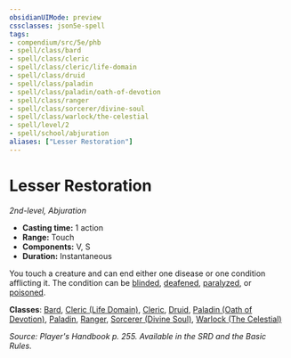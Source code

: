 ```yaml
---
obsidianUIMode: preview
cssclasses: json5e-spell
tags:
- compendium/src/5e/phb
- spell/class/bard
- spell/class/cleric
- spell/class/cleric/life-domain
- spell/class/druid
- spell/class/paladin
- spell/class/paladin/oath-of-devotion
- spell/class/ranger
- spell/class/sorcerer/divine-soul
- spell/class/warlock/the-celestial
- spell/level/2
- spell/school/abjuration
aliases: ["Lesser Restoration"]
---
```

# Lesser Restoration
*2nd-level, Abjuration*  

- **Casting time:** 1 action
- **Range:** Touch
- **Components:** V, S
- **Duration:** Instantaneous

You touch a creature and can end either one disease or one condition afflicting it. The condition can be [blinded](z_compendium/rules/conditions.md#blinded), [deafened](z_compendium/rules/conditions.md#deafened), [paralyzed](z_compendium/rules/conditions.md#paralyzed), or [poisoned](z_compendium/rules/conditions.md#poisoned).

**Classes**: [Bard](z_compendium/classes/bard.md), [Cleric (Life Domain)](z_compendium/classes/cleric-life-domain.md), [Cleric](z_compendium/classes/cleric.md), [Druid](z_compendium/classes/druid.md), [Paladin (Oath of Devotion)](z_compendium/classes/paladin-oath-of-devotion.md), [Paladin](z_compendium/classes/paladin.md), [Ranger](z_compendium/classes/ranger.md), [Sorcerer (Divine Soul)](z_compendium/classes/sorcerer-divine-soul-xge.md), [Warlock (The Celestial)](z_compendium/classes/warlock-the-celestial-xge.md)

*Source: Player's Handbook p. 255. Available in the SRD and the Basic Rules.*